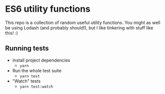 # ES6 utility functions

This repo is a collection of random useful utility functions. You might as well be using Lodash (and probably should!), but I like tinkering with stuff like this! :)

## Running tests
- Install project dependencies
  - `yarn`
- Run the whole test suite
  - `yarn test`
- "Watch" tests
  - `yarn test:watch`

